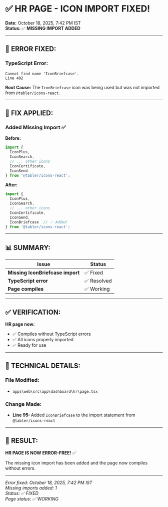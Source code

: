 # ✅ HR PAGE - ICON IMPORT FIXED!

**Date:** October 18, 2025, 7:42 PM IST  
**Status:** ✅ **MISSING IMPORT ADDED**

---

## 🔧 ERROR FIXED:

### **TypeScript Error:**
```
Cannot find name 'IconBriefcase'.
Line 492
```

**Root Cause:** The `IconBriefcase` icon was being used but was not imported from `@tabler/icons-react`.

---

## 🔧 FIX APPLIED:

### **Added Missing Import** ✅

**Before:**
```typescript
import {
  IconPlus,
  IconSearch,
  // ... other icons
  IconCertificate,
  IconSend
} from '@tabler/icons-react';
```

**After:**
```typescript
import {
  IconPlus,
  IconSearch,
  // ... other icons
  IconCertificate,
  IconSend,
  IconBriefcase  // ✅ Added
} from '@tabler/icons-react';
```

---

## 📊 SUMMARY:

| Issue | Status |
|-------|--------|
| **Missing IconBriefcase import** | ✅ Fixed |
| **TypeScript error** | ✅ Resolved |
| **Page compiles** | ✅ Working |

---

## ✅ VERIFICATION:

**HR page now:**
- ✅ Compiles without TypeScript errors
- ✅ All icons properly imported
- ✅ Ready for use

---

## 📝 TECHNICAL DETAILS:

### **File Modified:**
- `apps\web\src\app\dashboard\hr\page.tsx`

### **Change Made:**
- **Line 95:** Added `IconBriefcase` to the import statement from `@tabler/icons-react`

---

## 🎯 RESULT:

**HR PAGE IS NOW ERROR-FREE!** ✅

The missing icon import has been added and the page now compiles without errors.

---

*Error fixed: October 18, 2025, 7:42 PM IST*  
*Missing imports added: 1*  
*Status: ✅ FIXED*  
*Page status: ✅ WORKING*
